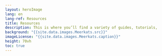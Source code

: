 ```yaml
--- 
layout: heroImage
lang: en
lang-ref: Resources
title: Resources
description: This is where you’ll find a variety of guides, tutorials, and FAQs for publishing data and using the VertNet Portal. Don’t forget to check Training Workshops and Publications & Videos for other descriptive and educational materials. We haven't forgotten about developers either. If all else fails, contact us with your questions.
background: "{{site.data.images.Meerkats.src}}"
imageLicense: "{{site.data.images.Meerkats.caption}}"
height: 70vh
toc: true
---
```


